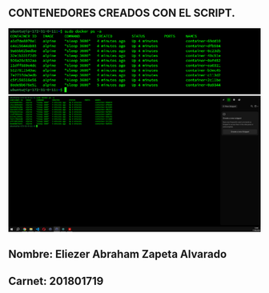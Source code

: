 
## CONTENEDORES CREADOS CON EL SCRIPT.
![imagen1](/Tarea2/img2.png)
![imagen1](/Tarea2/img1.png)


## Nombre: Eliezer Abraham Zapeta Alvarado
## Carnet: 201801719
